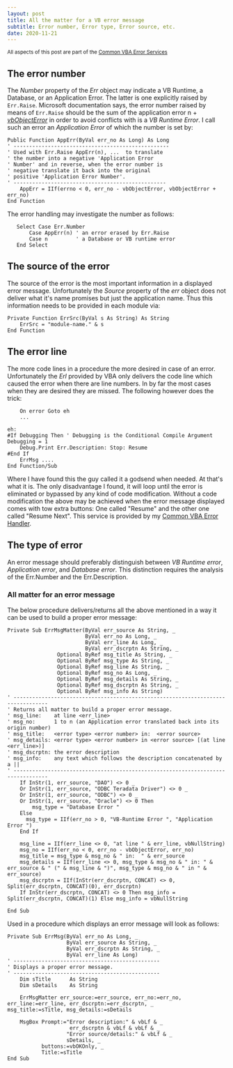 ```yaml
---
layout: post
title: All the matter for a VB error message
subtitle: Error number, Error type, Error source, etc.
date: 2020-11-21
---
```


<small>All aspects of this post are part of the [Common VBA Error Services][1]</small>

## The error number
The _Number_ property of the _Err_ object may indicate a VB Runtime, a Database, or an Application Error. The latter is one explicitly raised by `Err.Raise`. Microsoft documentation says, the error number raised by means of `Err.Raise` should be the sum of the application error n +  [_vbObjectError_](<https://docs.microsoft.com/en-us/dotnet/api/microsoft.visualbasic.constants.vbobjecterror?view=netcore-3.1>) in order to avoid conflicts with  is a _VB Runtime Error_. I call such an error an _Application Error_ of which the number is set by:
```
Public Function AppErr(ByVal err_no As Long) As Long
' --------------------------------------------------
' Used with Err.Raise AppErr(n), ...  to translate 
' the number into a negative 'Application Error
' Number' and in reverse, when the error number is
' negative translate it back into the original
' positive 'Application Error Number'.
' -------------------------------------------------
    AppErr = IIf(errno < 0, err_no - vbObjectError, vbObjectError + err_no)
End Function
```

The error handling may investigate the number as follows:
```
   Select Case Err.Number
       Case AppErr(n) ' an error erased by Err.Raise
       Case n         ' a Database or VB runtime error
   End Select
```

## The source of the error
The source of the error is the most important information in a displayed error message. Unfortunately the _Source_ property of the _err_ object does not deliver what it's name promises but just the application name. Thus this information needs to be provided in each module via:
```
Private Function ErrSrc(ByVal s As String) As String
    ErrSrc = "module-name." & s
End Function
```
## The error line
The more code lines in a procedure the more desired in case of an error. Unfortunately the _Erl_ provided by VBA only delivers the code line which caused the error when there are line numbers. In by far the most cases when they are desired they are missed. The following however does the trick:
```
    On error Goto eh
    ...
    
eh:
#If Debugging Then ' Debugging is the Conditional Compile Argument Debugging = 1
    Debug.Print Err.Description: Stop: Resume
#End If
    ErrMsg ....
End Function/Sub
```

Where I have found this the guy called it a godsend when needed. At that's what it is. The only disadvantage I found, it will loop until the error is eliminated or bypassed by any kind of code modification. Without a code modification the above may be achieved when the error message displayed comes with tow extra buttons: One called "Resume" and the other one called "Resume Next". This service is provided by my [Common VBA Error Handler][1].

## The type of error
An error message should preferably distinguish between _VB Runtime error_, _Application error_, and _Database error_. This distinction requires the analysis of the Err.Number and the Err.Description.

### All matter for an error message
The below procedure delivers/returns all the above mentioned in a way it can be used to build a proper error message:
```
Private Sub ErrMsgMatter(ByVal err_source As String, _
                         ByVal err_no As Long, _
                         ByVal err_line As Long, _
                         ByVal err_dscrptn As String, _
                Optional ByRef msg_title As String, _
                Optional ByRef msg_type As String, _
                Optional ByRef msg_line As String, _
                Optional ByRef msg_no As Long, _
                Optional ByRef msg_details As String, _
                Optional ByRef msg_dscrptn As String, _
                Optional ByRef msg_info As String)
' ---------------------------------------------------------------------------------
' Returns all matter to build a proper error message.
' msg_line:    at line <err_line>
' msg_no:      1 to n (an Application error translated back into its origin number)
' msg_title:   <error type> <error number> in:  <error source>
' msg_details: <error type> <error number> in <error source> [(at line <err_line>)]
' msg_dscrptn: the error description
' msg_info:    any text which follows the description concatenated by a ||
' ---------------------------------------------------------------------------------
    If InStr(1, err_source, "DAO") <> 0 _
    Or InStr(1, err_source, "ODBC Teradata Driver") <> 0 _
    Or InStr(1, err_source, "ODBC") <> 0 _
    Or InStr(1, err_source, "Oracle") <> 0 Then
        msg_type = "Database Error "
    Else
      msg_type = IIf(err_no > 0, "VB-Runtime Error ", "Application Error ")
    End If
   
    msg_line = IIf(err_line <> 0, "at line " & err_line, vbNullString)
    msg_no = IIf(err_no < 0, err_no - vbObjectError, err_no)
    msg_title = msg_type & msg_no & " in:  " & err_source
    msg_details = IIf(err_line <> 0, msg_type & msg_no & " in: " & err_source & " (" & msg_line & ")", msg_type & msg_no & " in " & err_source)
    msg_dscrptn = IIf(InStr(err_dscrptn, CONCAT) <> 0, Split(err_dscrptn, CONCAT)(0), err_dscrptn)
    If InStr(err_dscrptn, CONCAT) <> 0 Then msg_info = Split(err_dscrptn, CONCAT)(1) Else msg_info = vbNullString

End Sub
```

Used in a procedure which displays an error message will look as follows:

```
Private Sub ErrMsg(ByVal err_no As Long, _
                   ByVal err_source As String, _
                   ByVal err_dscrptn As String, _
                   ByVal err_line As Long)
' -----------------------------------------------
' Displays a proper error message.
' -----------------------------------------------
    Dim sTitle      As String
    Dim sDetails    As String
    
    ErrMsgMatter err_source:=err_source, err_no:=err_no, err_line:=err_line, err_dscrptn:=err_dscrptn, _                         msg_title:=sTitle, msg_details:=sDetails
    
    MsgBox Prompt:="Error description:" & vbLf & _
                    err_dscrptn & vbLf & vbLf & _
                   "Error source/details:" & vbLf & _
                   sDetails, _
           buttons:=vbOKOnly, _
           Title:=sTitle
End Sub
```
[1]:https://warbe-maker.github.io/warbe-maker.github.io/vba/common/error/handling/2021/01/16/Common-VBA-Error-Services.html